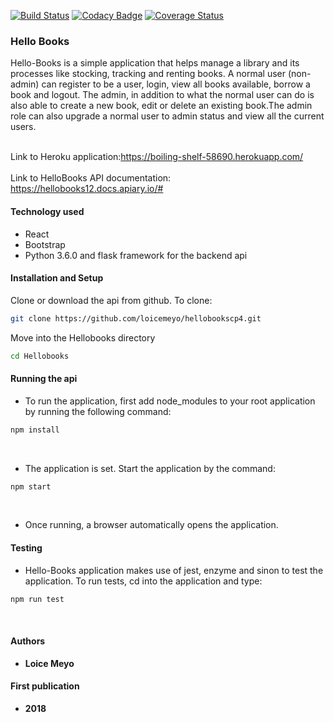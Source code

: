 [![Build Status](https://travis-ci.org/loicemeyo/hellobookscp4.svg?branch=develop)](https://travis-ci.org/loicemeyo/hellobookscp4)
[![Codacy Badge](https://api.codacy.com/project/badge/Grade/6b86bb24f160408b952fb05dc464275f)](https://www.codacy.com/app/loicemeyo/hellobookscp4?utm_source=github.com&amp;utm_medium=referral&amp;utm_content=loicemeyo/hellobookscp4&amp;utm_campaign=Badge_Grade)
[![Coverage Status](https://coveralls.io/repos/github/loicemeyo/hellobookscp4/badge.svg?branch=develop)](https://coveralls.io/github/loicemeyo/hellobookscp4?branch=develop)

<h3>Hello Books</h3>

Hello-Books is a simple application that helps manage a library and its processes like stocking, tracking and renting books. A normal user (non-admin) can register to be a user, login, view all books available, borrow a book and logout. The admin, in addition to what the normal user can do is also able to create a new book, edit or delete an existing book.The admin role can also upgrade a normal user to admin status and view all the current users.<br><br>

Link to Heroku application:https://boiling-shelf-58690.herokuapp.com/ <br><br>
Link to HelloBooks API documentation: https://hellobooks12.docs.apiary.io/#<br> 

<h4>Technology used</h4>
<ul>
  <li>React</li>
  <li>Bootstrap</li>
  <li>Python 3.6.0 and flask framework for the backend api</li>
 </ul>

<h4>Installation and Setup</h4>

Clone or download the api from github. To clone:<br>

```sh
git clone https://github.com/loicemeyo/hellobookscp4.git
```
Move into the Hellobooks directory <br>
 
 ```sh
 cd Hellobooks
 ```

<h4>Running the api</h4>

- To run the application, first add node_modules to your root application by running the following command:<br>
```sh
npm install
```
<br>

- The application is set. Start the application by the command:<br>
```sh
npm start
```
<br>

- Once running, a browser automatically opens the application.

<h4>Testing</h4>

- Hello-Books application makes use of jest, enzyme and sinon to test the application. To run tests, cd into the
application and type: <br>

```sh
npm run test
```
<br>

<h4>Authors</h4>

* **Loice Meyo**

<h4>First publication</h4>

* **2018**


